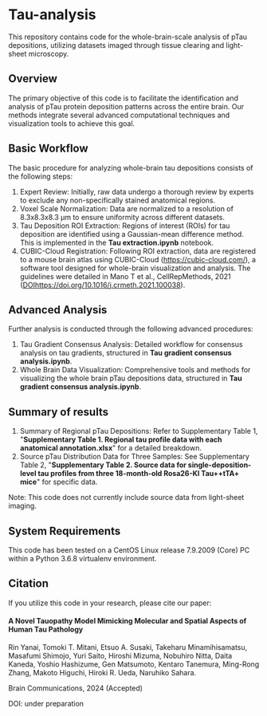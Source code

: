 # Tau-analysis
This repository contains code for the whole-brain-scale analysis of pTau depositions, utilizing datasets imaged through tissue clearing and light-sheet microscopy.



## Overview
The primary objective of this code is to facilitate the identification and analysis of pTau protein deposition patterns across the entire brain. Our methods integrate several advanced computational techniques and visualization tools to achieve this goal.



## Basic Workflow
The basic procedure for analyzing whole-brain tau depositions consists of the following steps:

1. Expert Review: Initially, raw data undergo a thorough review by experts to exclude any non-specifically stained anatomical regions.
2. Voxel Scale Normalization: Data are normalized to a resolution of 8.3x8.3x8.3 µm to ensure uniformity across different datasets.
3. Tau Deposition ROI Extraction: Regions of interest (ROIs) for tau deposition are identified using a Gaussian-mean difference method. This is implemented in the **Tau extraction.ipynb** notebook.
4. CUBIC-Cloud Registration: Following ROI extraction, data are registered to a mouse brain atlas using CUBIC-Cloud (https://cubic-cloud.com/), a software tool designed for whole-brain visualization and analysis. The guidelines were detailed in Mano T et al., CellRepMethods, 2021 ([DOI](https://doi.org/10.1016/j.crmeth.2021.100038)https://doi.org/10.1016/j.crmeth.2021.100038).



## Advanced Analysis
Further analysis is conducted through the following advanced procedures:

1. Tau Gradient Consensus Analysis: Detailed workflow for consensus analysis on tau gradients, structured in **Tau gradient consensus analysis.ipynb**.
2. Whole Brain Data Visualization: Comprehensive tools and methods for visualizing the whole brain pTau depositions data, structured in **Tau gradient consensus analysis.ipynb**.



## Summary of results
1. Summary of Regional pTau Depositions: Refer to Supplementary Table 1, "**Supplementary Table 1. Regional tau profile data with each anatomical annotation.xlsx**" for a detailed breakdown.
2. Source pTau Distribution Data for Three Samples: See Supplementary Table 2, "**Supplementary Table 2. Source data for single-deposition-level tau profiles from three 18-month-old Rosa26-KI Tau++tTA+ mice**" for specific data.

Note: This code does not currently include source data from light-sheet imaging.



## System Requirements
This code has been tested on a CentOS Linux release 7.9.2009 (Core) PC within a Python 3.6.8 virtualenv environment.



## Citation
If you utilize this code in your research, please cite our paper:
#### A Novel Tauopathy Model Mimicking Molecular and Spatial Aspects of Human Tau Pathology
Rin Yanai, Tomoki T. Mitani, Etsuo A. Susaki, Takeharu Minamihisamatsu, Masafumi Shimojo, Yuri Saito, Hiroshi Mizuma, Nobuhiro Nitta, Daita Kaneda, Yoshio Hashizume, Gen Matsumoto, Kentaro Tanemura, Ming-Rong Zhang, Makoto Higuchi, Hiroki R. Ueda, Naruhiko Sahara.

Brain Communications, 2024 (Accepted)

DOI: under preparation
